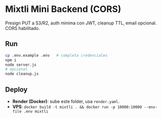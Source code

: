 # Mixtli Mini Backend (CORS)

Presign PUT a S3/R2, auth mínima con JWT, cleanup TTL, email opcional. CORS habilitado.

## Run
```bash
cp .env.example .env   # completa credenciales
npm i
node server.js
# opcional
node cleanup.js
```

## Deploy
- **Render (Docker)**: sube este folder, usa `render.yaml`.
- **VPS**: `docker build -t mixtli . && docker run -p 10000:10000 --env-file .env mixtli`
